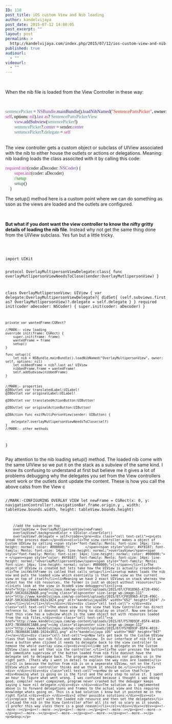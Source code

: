 ```yaml
---
ID: 110
post_title: iOS custom View and Nib loading
author: kandelvijaya
post_date: 2015-07-12 14:00:05
post_excerpt: ""
layout: post
permalink: >
  http://kandelvijaya.com/index.php/2015/07/12/ios-custom-view-and-nib-loading/
published: true
audiourl:
  - ""
videourl:
  - ""
---
```

<p><!-- common.css --></p><p><!-- exported.css --></p><p><!-- User CSS --></p><p><script src="http://cdnjs.cloudflare.com/ajax/libs/highlight.js/8.2/highlight.min.js"></script><script type="text/javascript">// <![CDATA[
window.MathJax = {       tex2jax: {         inlineMath: [ ['$','$'], ["\\(","\\)"] ],         processEscapes: true,         processClass: 'latex-cell'       },       "HTML-CSS": {         preferredFont: "STIX"       }     };
// ]]></script><br /><script src="http://cdn.mathjax.org/mathjax/latest/MathJax.js?config=TeX-AMS_HTML" type="text/javascript"></script><script>// <![CDATA[
hljs.initHighlightingOnLoad();
// ]]></script></p><div id="contentarea"><div class="cell text-cell"><p>When the nib file is loaded from the View Controller in these way:</p><p>&nbsp;</p><div><div><p style="margin: 0px; font-size: 14px; line-height: normal; font-family: Menlo; color: #4f8187;">sentencePicker<span style="font-variant-ligatures: no-common-ligatures; color: #000000;"> = </span><span style="font-variant-ligatures: no-common-ligatures; color: #703daa;">NSBundle</span><span style="font-variant-ligatures: no-common-ligatures; color: #000000;">.</span><span style="font-variant-ligatures: no-common-ligatures; color: #3d1d81;">mainBundle</span><span style="font-variant-ligatures: no-common-ligatures; color: #000000;">().</span><span style="font-variant-ligatures: no-common-ligatures; color: #3d1d81;">loadNibNamed</span><span style="font-variant-ligatures: no-common-ligatures; color: #000000;">(</span><span style="font-variant-ligatures: no-common-ligatures; color: #d12f1b;">"SentencePartsPicker"</span><span style="font-variant-ligatures: no-common-ligatures; color: #000000;">, owner: </span><span style="font-variant-ligatures: no-common-ligatures; color: #bb2ca2;">self</span><span style="font-variant-ligatures: no-common-ligatures; color: #000000;">, options: </span><span style="font-variant-ligatures: no-common-ligatures; color: #bb2ca2;">nil</span><span style="font-variant-ligatures: no-common-ligatures; color: #000000;">).</span><span style="font-variant-ligatures: no-common-ligatures; color: #703daa;">last</span> <span style="font-variant-ligatures: no-common-ligatures; color: #bb2ca2;">as</span><span style="font-variant-ligatures: no-common-ligatures; color: #000000;">? </span>SentencePartsPickerView</p><p style="margin: 0px; font-size: 14px; line-height: normal; font-family: Menlo; color: #4f8187;"><span style="font-variant-ligatures: no-common-ligatures; color: #000000;">        </span><span style="font-variant-ligatures: no-common-ligatures; color: #703daa;">view</span><span style="font-variant-ligatures: no-common-ligatures; color: #000000;">.</span><span style="font-variant-ligatures: no-common-ligatures; color: #3d1d81;">addSubview</span><span style="font-variant-ligatures: no-common-ligatures; color: #000000;">(</span>sentencePicker<span style="font-variant-ligatures: no-common-ligatures; color: #000000;">!)</span></p><p style="margin: 0px; font-size: 14px; line-height: normal; font-family: Menlo;">        <span style="font-variant-ligatures: no-common-ligatures; color: #4f8187;">sentencePicker</span>?.<span style="font-variant-ligatures: no-common-ligatures; color: #703daa;">center</span> = sender.<span style="font-variant-ligatures: no-common-ligatures; color: #703daa;">center</span></p><p style="margin: 0px; font-size: 14px; line-height: normal; font-family: Menlo; color: #4f8187;"><span style="font-variant-ligatures: no-common-ligatures; color: #000000;">        </span>sentencePicker<span style="font-variant-ligatures: no-common-ligatures; color: #000000;">?.</span>delegate<span style="font-variant-ligatures: no-common-ligatures; color: #000000;"> = </span><span style="font-variant-ligatures: no-common-ligatures; color: #bb2ca2;">self</span></p></div></div><div> </div></div><div class="cell text-cell"><p><!--more--></p><p>The view controller gets a custom object or subclass of UIView associated with the nib to either house the outlets or actions or delegations. Meaning: nib loading loads the class associted with it by calling this code:</p><div><p style="margin: 0px; font-size: 14px; line-height: normal; font-family: Menlo;"><span style="font-variant-ligatures: no-common-ligatures; color: #bb2ca2;">required</span> <span style="font-variant-ligatures: no-common-ligatures; color: #bb2ca2;">init</span>(coder aDecoder: <span style="font-variant-ligatures: no-common-ligatures; color: #703daa;">NSCoder</span>) {</p><p style="margin: 0px; font-size: 14px; line-height: normal; font-family: Menlo;">        <span style="font-variant-ligatures: no-common-ligatures; color: #bb2ca2;">super</span>.<span style="font-variant-ligatures: no-common-ligatures; color: #bb2ca2;">init</span>(coder: aDecoder)</p><p style="margin: 0px; font-size: 14px; line-height: normal; font-family: Menlo;">        <span style="font-variant-ligatures: no-common-ligatures; color: #008400;">//setup</span></p><p style="margin: 0px; font-size: 14px; line-height: normal; font-family: Menlo;">        <span style="font-variant-ligatures: no-common-ligatures; color: #31595d;">setup</span>()</p><p style="margin: 0px; font-size: 14px; line-height: normal; font-family: Menlo;">    }</p></div></div><div class="cell text-cell"><p>The setup() method here is a custom point where we can do something as sson as the views are loaded and the outlets are configured.</p><div> </div></div><div class="cell text-cell"><p><b>But what if you dont want the view controller to know the nifty gritty details of loading the nib file</b>. Instead why not get the same thing done from the UIView subclass. Yes fun but a little tricky.</p><div> </div></div><pre class="cell code-cell"><code>
import UIKit

protocol OverlayMultipersonViewDelegate:class{
    func overlayMutlipersonViewNeedsToClose(sender:OverlayMutlipersonView)
}

class OverlayMutlipersonView: UIView {
    var delegate:OverlayMultipersonViewDelegate?{
        didSet{
            (self.subviews.first as? OverlayMutlipersonView)?.delegate = self.delegate
        }
    }
    required init(coder aDecoder: NSCoder) {
        super.init(coder: aDecoder)
    }

    private var wantedFrame:CGRect?

    //MARK:- view loading
    override init(frame: CGRect) {
        super.init(frame: frame)
        wantedFrame = frame
        setup()
    }

    func setup(){
        let nib = NSBundle.mainBundle().loadNibNamed("OverlayMultipersonView", owner: self, options: nil)
        let nibbedFrame = nib?.last as! UIView
        nibbedFrame.frame = wantedFrame!
        self.addSubview(nibbedFrame)
    }


    //MARK:- properties
    @IBOutlet var translatedLabel:UILabel!
    @IBOutlet var originalLabel:UILabel!

    @IBOutlet var translatedActionButton:UIButton!

    @IBOutlet var originalActionButton:UIButton!

    @IBAction func exitMultiPersonView(sender: UIButton) {

       delegate?.overlayMutlipersonViewNeedsToClose(self)
    }
    //MARK:- other methods
}</code></pre><div class="cell text-cell">Pay attention to the nib loading setup() method. The loaded nib come with the same UIView so we put it on the stack as a subview of the same kind. I know its confusing to understand at first but believe me it gives a lot of problems debugging why the delegates you set from the View controllers wont work or the outlets dont update the content. These is how you call the above calss from the View c</div><pre class="cell code-cell"><code>        //MARK:-CONFIGURING OVERLAY VIEW
        let newFrame = CGRect(x: 0, y: navigationController!.navigationBar.frame.origin.y , width: tableView.bounds.width, height: tableView.bounds.height)

        //add the subview on top
        overlayView = OverlayMutlipersonView(newFrame)
        overlayView?.backgroundColor = UIColor.clearColor()
        overlayView?.delegate = self</code></pre><div class="cell text-cell"><p>Lets break the process down:</p><div><ol><li>The view controller makes a object of Custom UIView by calling <span style="font-family: Menlo; font-size: 14px; line-height: normal; color: #000000;">        </span><span style="color: #4f8187; font-family: Menlo; font-size: 14px; line-height: normal;">overlayView</span><span style="font-family: Menlo; font-size: 14px; line-height: normal; color: #000000;"> = </span><span style="color: #4f8187; font-family: Menlo; font-size: 14px; line-height: normal;">OverlayMutlipersonView</span><span style="font-family: Menlo; font-size: 14px; line-height: normal; color: #000000;">()</span></li><li>The object of UIView is created but lets take how the UIView is actually created<ol><li>The initWithFrame is called that calls setup</li><li>setup makes loads the nib now and puts the loaded view which esentially is that same view as the current view on top of itself</li><li>Meaning we have 2 exact UIViews on stack whereas the latest has the nib resources, the former is just an object without resource</li><li>Lets look at the view in Xcode6 view debugger</li><li><a href="http://www.kandelvijaya.com/wp-content/uploads/2015/07/CF018965-A728-496C-AA1F-50CA1662BADB.png"><img class="aligncenter size-large wp-image-111" src="http://www.kandelvijaya.com/wp-content/uploads/2015/07/CF018965-A728-496C-AA1F-50CA1662BADB-652x1024.png" alt="kandelvijayaIOS" width="652" height="1024" /></a></li></ol></li></ol></div></div><div class="cell text-cell"> </div><div class="cell text-cell">The above view is the view that View Controller has direct refrence to. See it doesnot have any thing to display on itself. Now see below that this view has a subview which is the same object but with resources loaded from the nib files.</div><div class="cell text-cell"><a href="http://www.kandelvijaya.com/wp-content/uploads/2015/07/F570D93F-85F4-4010-A3F2-7B38668C1AB8.png"><img class="aligncenter size-large wp-image-112" src="http://www.kandelvijaya.com/wp-content/uploads/2015/07/F570D93F-85F4-4010-A3F2-7B38668C1AB8-1024x1011.png" alt="kandelvijaya iOS" width="960" height="947" /></a></div><div class="cell text-cell"><p>Now lets get back to the Custom UIView class that loads our nib file and makes subview. In our interface of nib file we have a button when clicked it needs to delegate back to the view controller to remove the whole overlay view.</p><div><ol><li>We set a delegate on the Custom UIView class and set that via the controller.</li><li>The user presses the button but immediate superview of the button loaded from nib file doesnot have the delegate set to delegate back. The program neither compains nor guides us in the right path. (Thats why i went in detail to explain the way nibs are loaded)</li><li>It is beacuse the button from nib is on a sepearate UIView, not on the first UIView which our controller thinks and we think it should be.</li></ol></div><div> </div></div><div class="cell text-cell"><p>How do we solve that?</p><div>Knowing what is going on is the first and the only step to solve it. I spent an hour to figure what went wrong. I was confused because i thought i was doing good, compiler never compained, program never crashed but the debugger keeps saying i have nil delegate.</div><div> </div><div>The solution as i implemented above is to forward delegations and frames to the actual view and this requires knowledge whats going on. This is a bad solution i know but it pointed me in the right field.</div><div> </div><div>2 other possible solutions:</div><div><ol><li>replace the self with the loaded nib resource and then set the delegates</li><li>Load the nib in the View Controller after all its not so scary as it sounds. (I prefer this way uless there is a good reason)</li></ol></div></div></div><p><!--more--></p><p><!--more--></p><p><!--more--></p><p><!--more--></p><p><!--more--></p><p><!--more--></p><p><!--more--></p><p><!--more--></p><p><!--more--></p><p>&nbsp;</p>
